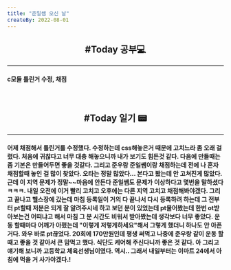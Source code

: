```yaml
---
title: "준일쌤 오신 날"
createBy: 2022-08-01
---
```


<h2 style="text-align:center">#Today 공부💻</h2>

---
#### c모듈 틀린거 수정, 채점
<br>




<h2 style="text-align:center">#Today 일기 📟</h2>

---
#### 어제 채점해서 틀린거를 수정했다. 수정하는데 css해놓은거 때문에 고치느라 좀 오래 걸렸다. 처음에 귀찮다고 너무 대충 해놓으니까 내가 보기도 힘든것 같다. 다음에 만들때는 좀 기본은 만들어두면 좋을 것같다. 그리고 준우랑 준일쌤이랑 채점하는데 전에 나 혼자 채점할때 놓인 걸 많이 찾았다. 오타는 정말 많았다... 본다고 봤는데 안 고쳐진게 많았다. 근데 이 지역 문제가 정말~~마음에 안든다 준일쌤도 문제가 이상하다고 몇번을 말하셨다ㅋㅋㅋ. 내일 오전에 이거 빨리 고치고 오후에는 다른 지역 고치고 채점해봐야겠다. 그리고 끝나고 헬스장에 갔는데 마침 등록일이 거의 다 끝나서 다시 등록하려 하는데 그 전부터 pt할때 저분은 되게 잘 알려주시네 하고 보던 분이 있었는데 pt물어봤는데 한번 ot받아보는건 어떠냐고 해서 마침 그 분 시간도 비워서 받아봤는데 생각보다 너무 좋았다. 운동 할때마다 어깨가 아펐는데 "이렇게 저렇게하세요"해서 그렇게 했더니 하나도 안 아픈거다. 와우 바로 pt끊었다. 20회에 170만원인데 평생 써먹고 나중에 준우랑 같이 운동 할때고 좋을 것 같아서 큰 맘먹고 했다. 식단도 케어해 주신다니까 좋은 것 같다. 아 그리고 얘기해 보니까 고등학교 체육선생님이였다. 역시.. 그래서 내일부터는 이마트 24에서 아침에 먹을 거 사가야겠다.!

<br/>


